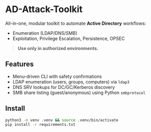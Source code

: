 # AD-Attack-Toolkit

All-in-one, modular toolkit to automate **Active Directory** workflows:
- Enumeration (LDAP/DNS/SMB)
- Exploitation, Privilege Escalation, Persistence, OPSEC

> **Use only in authorized environments.**

## Features
- Menu-driven CLI with safety confirmations
- LDAP enumeration (users, groups, computers) via `ldap3`
- DNS SRV lookups for DC/GC/Kerberos discovery
- SMB share listing (guest/anonymous) using Python `smbprotocol`

## Install
```bash
python3 -m venv .venv && source .venv/bin/activate
pip install -r requirements.txt